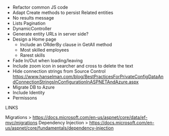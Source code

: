 - Refactor common JS code
- Adapt Create methods to persist Related entities
- No results message
- Lists Pagination
- DynamicController
- Generate entity URLs in server side?
- Design a Home page
	- Include an ORderBy clause in GetAll method
	- Most skilled employees
	- Rarest skills
- Fade In/Out when loading/leaving
- Include zoom icon in searcher and cross to delete the text
- Hide connection strings from Source Control
	https://www.hanselman.com/blog/BestPracticesForPrivateConfigDataAndConnectionStringsInConfigurationInASPNETAndAzure.aspx
- Migrate DB to Azure
- Include Identity
- Permissons

LINKS

Migrations > https://docs.microsoft.com/en-us/aspnet/core/data/ef-mvc/migrations
Dependency Injection > https://docs.microsoft.com/en-us/aspnet/core/fundamentals/dependency-injection
